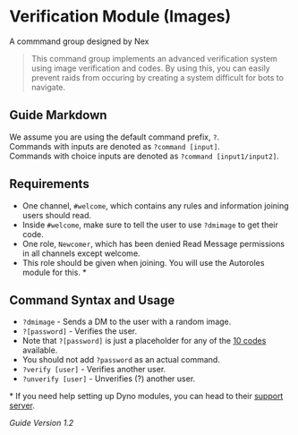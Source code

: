 # Verification Module (Images)
A commmand group designed by Nex
> This command group implements an advanced verification system using image verification and codes.
> By using this, you can easily prevent raids from occuring by creating a system difficult for bots to navigate. 

## Guide Markdown
We assume you are using the default command prefix, `?`.  
Commands with inputs are denoted as `?command [input]`.  
Commands with choice inputs are denoted as `?command [input1/input2]`.

## Requirements
* One channel, ``#welcome``, which contains any rules and information joining users should read.
* Inside ``#welcome``, make sure to tell the user to use ``?dmimage`` to get their code.
* One role, ``Newcomer``, which has been denied Read Message permissions in all channels except welcome.
* This role should be given when joining. You will use the Autoroles module for this. \*

## Command Syntax and Usage
* ``?dmimage`` - Sends a DM to the user with a random image.
* ``?[password]`` - Verifies the user.   
* Note that ``?[password]`` is just a placeholder for any of the [10 codes](https://github.com/Strand-Custom-Commands/Strand-Custom-Commands/blob/master/Commands/Verification%20Module/codes.txt) available.
* You should not add ``?password`` as an actual command.
* ``?verify [user]`` - Verifies another user.
* ``?unverify [user]`` - Unverifies (?) another user.

\* If you need help setting up Dyno modules, you can head to their [support server](https://discord.gg/MRaPFTH).

*Guide Version 1.2*
